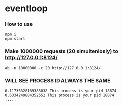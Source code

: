 # eventloop

### How to use

    npm i
    npm start

### Make 1000000 requests (20 simulteniosly) to http://127.0.0.1:8124/

    ab -n 10000000 -c 20 http://127.0.0.1:8124/

### WILL SEE PROCESS ID ALWAYS THE SAME
    0.11736328189383038 This process is your pid 18874
    0.6334249884352552 This process is your pid 18874
    .....


